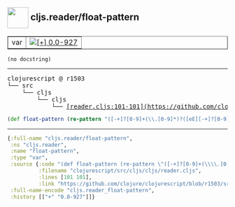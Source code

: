 ## <img width="48px" valign="middle" src="http://i.imgur.com/Hi20huC.png"> cljs.reader/float-pattern

 <table border="1">
<tr>
<td>var</td>
<td><a href="https://github.com/cljsinfo/api-refs/tree/0.0-927"><img valign="middle" alt="[+] 0.0-927" src="https://img.shields.io/badge/+-0.0--927-lightgrey.svg"></a> </td>
</tr>
</table>

 <samp>
</samp>

```
(no docstring)
```

---

 <pre>
clojurescript @ r1503
└── src
    └── cljs
        └── cljs
            └── <ins>[reader.cljs:101-101](https://github.com/clojure/clojurescript/blob/r1503/src/cljs/cljs/reader.cljs#L101-L101)</ins>
</pre>

```clj
(def float-pattern (re-pattern "([-+]?[0-9]+(\\.[0-9]*)?([eE][-+]?[0-9]+)?)(M)?"))
```


---

```clj
{:full-name "cljs.reader/float-pattern",
 :ns "cljs.reader",
 :name "float-pattern",
 :type "var",
 :source {:code "(def float-pattern (re-pattern \"([-+]?[0-9]+(\\\\.[0-9]*)?([eE][-+]?[0-9]+)?)(M)?\"))",
          :filename "clojurescript/src/cljs/cljs/reader.cljs",
          :lines [101 101],
          :link "https://github.com/clojure/clojurescript/blob/r1503/src/cljs/cljs/reader.cljs#L101-L101"},
 :full-name-encode "cljs.reader_float-pattern",
 :history [["+" "0.0-927"]]}

```
